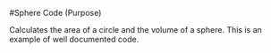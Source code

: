 #Sphere Code (Purpose)

Calculates the area of a circle and the volume of a sphere. This is an example of well documented code. 
